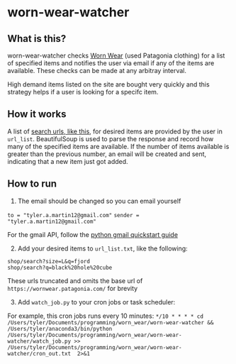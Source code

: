 # worn-wear-watcher
## What is this?
worn-wear-watcher checks [Worn Wear](https://www.wornwear.com) (used Patagonia clothing) for a list of specified items and notifies the user via email if any of the items are available. These checks can be made at any arbitray interval.

High demand items listed on the site are bought very quickly and this strategy helps if a user is looking for a specifc item.

## How it works
A list of [search urls, like this,](https://wornwear.patagonia.com/shop/search?size=32&category=Pants&q=performance%20jeans) for desired items are provided by the user in `url_list`. BeautifulSoup is used to parse the response and record how many of the specified items are available. If the number of items available is greater than the previous number, an email will be created and sent, indicating that a new item just got added.

## How to run
1. The email should be changed so you can email yourself

`to = "tyler.a.martin12@gmail.com"`
`sender = "tyler.a.martin12@gmail.com"`

For the gmail API, follow the [python gmail quickstart guide](https://developers.google.com/gmail/api/quickstart/python)

2. Add your desired items to `url_list.txt`, like the following:
```
shop/search?size=L&q=fjord
shop/search?q=black%20hole%20cube
```
These urls truncated and omits the base url of `https://wornwear.patagonia.com/` for brevity

3. Add `watch_job.py` to your cron jobs or task scheduler:

For example, this cron jobs runs every 10 minutes:
`*/10 * * * * cd /Users/tyler/Documents/programming/worn_wear/worn-wear-watcher && /Users/tyler/anaconda3/bin/python /Users/tyler/Documents/programming/worn_wear/worn-wear-watcher/watch_job.py >> /Users/tyler/Documents/programming/worn_wear/worn-wear-watcher/cron_out.txt  2>&1`